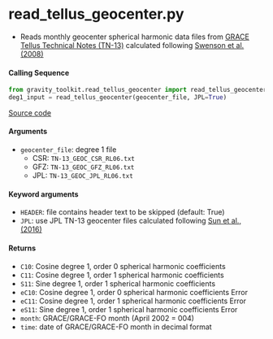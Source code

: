 read_tellus_geocenter.py
========================

- Reads monthly geocenter spherical harmonic data files from [GRACE Tellus Technical Notes (TN-13)](https://podaac-tools.jpl.nasa.gov/drive/files/allData/tellus/L2/degree_1) calculated following [Swenson et al. (2008)](https://doi.org/10.1029/2007JB005338)

#### Calling Sequence
```python
from gravity_toolkit.read_tellus_geocenter import read_tellus_geocenter
deg1_input = read_tellus_geocenter(geocenter_file, JPL=True)
```
[Source code](https://github.com/tsutterley/read-GRACE-harmonics/blob/main/gravity_toolkit/read_tellus_geocenter.py)

#### Arguments
- `geocenter_file`: degree 1 file
    * CSR: `TN-13_GEOC_CSR_RL06.txt`
    * GFZ: `TN-13_GEOC_GFZ_RL06.txt`
    * JPL: `TN-13_GEOC_JPL_RL06.txt`

#### Keyword arguments
- `HEADER`: file contains header text to be skipped (default: True)
- `JPL`: use JPL TN-13 geocenter files calculated following [Sun et al., (2016)](https://doi.org/10.1007/s00190-015-0852-y)

#### Returns
- `C10`: Cosine degree 1, order 0 spherical harmonic coefficients
- `C11`: Cosine degree 1, order 1 spherical harmonic coefficients
- `S11`: Sine degree 1, order 1 spherical harmonic coefficients
- `eC10`: Cosine degree 1, order 0 spherical harmonic coefficients Error
- `eC11`: Cosine degree 1, order 1 spherical harmonic coefficients Error
- `eS11`: Sine degree 1, order 1 spherical harmonic coefficients Error
- `month`: GRACE/GRACE-FO month (April 2002 = 004)
- `time`: date of GRACE/GRACE-FO month in decimal format

